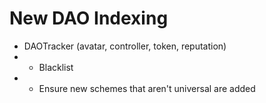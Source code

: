 # New DAO Indexing
- DAOTracker (avatar, controller, token, reputation)
- - Blacklist
- - Ensure new schemes that aren't universal are added
